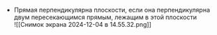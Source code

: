 - Прямая перпендикулярна плоскости, если она перпендикулярна двум пересекающимся прямым, лежащим в этой плоскости  
![[Снимок экрана 2024-12-04 в 14.55.32.png]] 